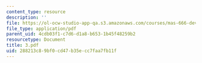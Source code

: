 ```yaml
---
content_type: resource
description: ''
file: https://ol-ocw-studio-app-qa.s3.amazonaws.com/courses/mas-666-developmental-entrepreneurship-fall-2003/288213c89bf0cd47b35ecc7faa7fb11f_3.pdf
file_type: application/pdf
parent_uid: 4cdb03f1-c7d6-d1a8-b653-1b45f48259b2
resourcetype: Document
title: 3.pdf
uid: 288213c8-9bf0-cd47-b35e-cc7faa7fb11f
---
```

